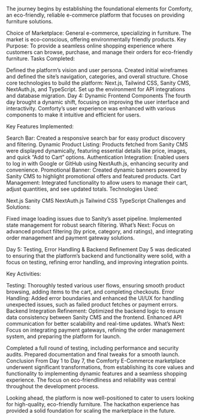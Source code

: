 The journey begins by establishing the foundational elements for Comforty, an eco-friendly, reliable e-commerce platform that focuses on providing furniture solutions.

Choice of Marketplace: General e-commerce, specializing in furniture. The market is eco-conscious, offering environmentally friendly products.
Key Purpose: To provide a seamless online shopping experience where customers can browse, purchase, and manage their orders for eco-friendly furniture.
Tasks Completed:

Defined the platform’s vision and user persona.
Created initial wireframes and defined the site’s navigation, categories, and overall structure.
Chose core technologies to build the platform: Next.js, Tailwind CSS, Sanity CMS, NextAuth.js, and TypeScript.
Set up the environment for API integrations and database migration.
Day 4: Dynamic Frontend Components
The fourth day brought a dynamic shift, focusing on improving the user interface and interactivity. Comforty’s user experience was enhanced with various components to make it intuitive and efficient for users.

Key Features Implemented:

Search Bar: Created a responsive search bar for easy product discovery and filtering.
Dynamic Product Listing: Products fetched from Sanity CMS were displayed dynamically, featuring essential details like price, images, and quick “Add to Cart” options.
Authentication Integration: Enabled users to log in with Google or GitHub using NextAuth.js, enhancing security and convenience.
Promotional Banner: Created dynamic banners powered by Sanity CMS to highlight promotional offers and featured products.
Cart Management: Integrated functionality to allow users to manage their cart, adjust quantities, and see updated totals.
Technologies Used:

Next.js 
Sanity CMS
NextAuth.js
Tailwind CSS
TypeScript
Challenges and Solutions:

Fixed image loading issues due to Sanity’s asset pipeline.
Implemented state management for robust search filtering.
What’s Next: Focus on advanced product filtering (by price, category, and ratings), and integrating order management and payment gateway solutions.

Day 5: Testing, Error Handling & Backend Refinement
Day 5 was dedicated to ensuring that the platform’s backend and functionality were solid, with a focus on testing, refining error handling, and improving integration points.

Key Activities:

Testing: Thoroughly tested various user flows, ensuring smooth product browsing, adding items to the cart, and completing checkouts.
Error Handling: Added error boundaries and enhanced the UI/UX for handling unexpected issues, such as failed product fetches or payment errors.
Backend Integration Refinement: Optimized the backend logic to ensure data consistency between Sanity CMS and the frontend. Enhanced API communication for better scalability and real-time updates.
What’s Next: Focus on integrating payment gateways, refining the order management system, and preparing the platform for launch.



Completed a full round of testing, including performance and security audits.
Prepared documentation and final tweaks for a smooth launch.
Conclusion
From Day 1 to Day 7, the Comforty E-Commerce marketplace underwent significant transformations, from establishing its core values and functionality to implementing dynamic features and a seamless shopping experience. The focus on eco-friendliness and reliability was central throughout the development process.

Looking ahead, the platform is now well-positioned to cater to users looking for high-quality, eco-friendly furniture. The hackathon experience has provided a solid foundation for scaling the marketplace in the future.

